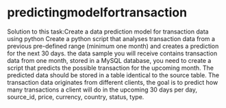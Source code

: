 # predictingmodelfortransaction

Solution to this task:Create a data prediction model for transaction data using python
Create a python script that analyses transaction data from a previous pre-defined range (minimum one month) and creates a prediction for the next 30 days. the data sample you will receive contains transaction data from one month, stored in a MySQL database, you need to create a script that predicts the possible transaction for the upcoming month. The predicted data should be stored in a table identical to the source table. The transaction data originates from different clients, the goal is to predict how many transactions a client will do in the upcoming 30 days per day, source_id, price, currency, country, status, type.

